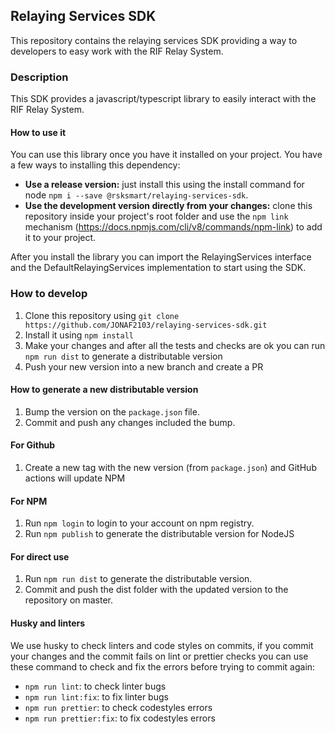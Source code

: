 ## Relaying Services SDK

This repository contains the relaying services SDK providing a way to developers to easy
work with the RIF Relay System.

### Description

This SDK provides a javascript/typescript library to easily interact with the RIF Relay System.

#### How to use it

You can use this library once you have it installed on your project. You have a few
ways to installing this dependency:

* **Use a release version:** just install this using the install command for node `npm i --save @rsksmart/relaying-services-sdk`.
* **Use the development version directly from your changes:** 
clone this repository inside your project's root folder and use the `npm link` mechanism (https://docs.npmjs.com/cli/v8/commands/npm-link) to add it to your project.
  
After you install the library you can import the RelayingServices interface and the DefaultRelayingServices implementation
to start using the SDK.

### How to develop

1. Clone this repository using `git clone https://github.com/JONAF2103/relaying-services-sdk.git`
2. Install it using `npm install`
4. Make your changes and after all the tests and checks are ok you can run `npm run dist` to generate a distributable version
5. Push your new version into a new branch and create a PR

#### How to generate a new distributable version

1. Bump the version on the `package.json` file.
2. Commit and push any changes included the bump.

#### For Github

1. Create a new tag with the new version (from `package.json`) and GitHub actions will update NPM

#### For NPM

1. Run `npm login` to login to your account on npm registry.
2. Run `npm publish` to generate the distributable version for NodeJS

#### For direct use

1. Run `npm run dist` to generate the distributable version.
2. Commit and push the dist folder with the updated version to the repository on master.


#### Husky and linters

We use husky to check linters and code styles on commits, if you commit your
changes and the commit fails on lint or prettier checks you can use these command
to check and fix the errors before trying to commit again:

* `npm run lint`: to check linter bugs
* `npm run lint:fix`: to fix linter bugs
* `npm run prettier`: to check codestyles errors
* `npm run prettier:fix`: to fix codestyles errors

